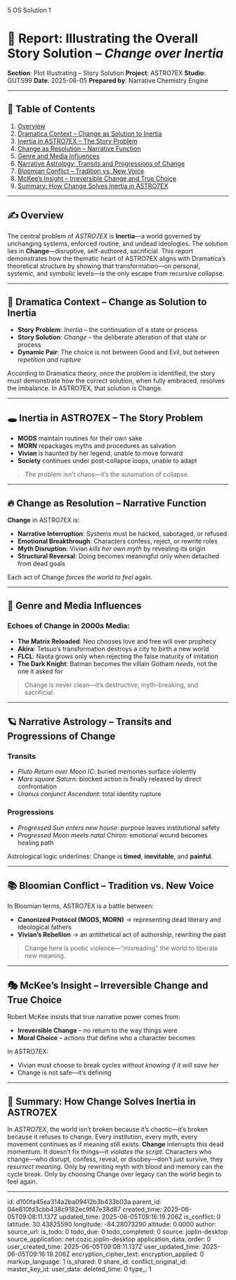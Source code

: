 5 OS Solution 1



# 📘 Report: Illustrating the Overall Story Solution – *Change over Inertia*

**Section**: Plot Illustrating – Story Solution
**Project**: ASTRO7EX
**Studio**: GUTS99
**Date**: 2025-06-05
**Prepared by**: Narrative Chemistry Engine

---

## 📓 Table of Contents

1. [Overview](#overview)
2. [Dramatica Context – Change as Solution to Inertia](#dramatica-context--change-as-solution-to-inertia)
3. [Inertia in ASTRO7EX – The Story Problem](#inertia-in-astro7ex--the-story-problem)
4. [Change as Resolution – Narrative Function](#change-as-resolution--narrative-function)
5. [Genre and Media Influences](#genre-and-media-influences)
6. [Narrative Astrology: Transits and Progressions of Change](#narrative-astrology-transits-and-progressions-of-change)
7. [Bloomian Conflict – Tradition vs. New Voice](#bloomian-conflict--tradition-vs-new-voice)
8. [McKee’s Insight – Irreversible Change and True Choice](#mckees-insight--irreversible-change-and-true-choice)
9. [Summary: How Change Solves Inertia in ASTRO7EX](#summary-how-change-solves-inertia-in-astro7ex)

---

## ✍️ Overview

The central problem of *ASTRO7EX* is **Inertia**—a world governed by unchanging systems, enforced routine, and undead ideologies. The solution lies in **Change**—disruptive, self-authored, sacrificial. This report demonstrates how the thematic heart of ASTRO7EX aligns with Dramatica’s theoretical structure by showing that transformation—on personal, systemic, and symbolic levels—is the only escape from recursive collapse.

---

## 🧠 Dramatica Context – Change as Solution to Inertia

* **Story Problem**: *Inertia* – the continuation of a state or process
* **Story Solution**: *Change* – the deliberate alteration of that state or process
* **Dynamic Pair**: The choice is not between Good and Evil, but between *repetition and rupture*

According to Dramatica theory, once the problem is identified, the story must demonstrate how the correct solution, when fully embraced, resolves the imbalance. In ASTRO7EX, that solution is Change.

---

## 🕳️ Inertia in ASTRO7EX – The Story Problem

* **MODS** maintain routines for their own sake
* **MORN** repackages myths and procedures as salvation
* **Vivian** is haunted by her legend, unable to move forward
* **Society** continues under post-collapse loops, unable to adapt

> The problem isn’t chaos—it’s the automation of collapse.

---

## 🔥 Change as Resolution – Narrative Function

**Change** in ASTRO7EX is:

* **Narrative Interruption**: Systems must be hacked, sabotaged, or refused
* **Emotional Breakthrough**: Characters confess, reject, or rewrite roles
* **Myth Disruption**: Vivian *kills her own myth* by revealing its origin
* **Structural Reversal**: Doing becomes meaningful only when detached from dead goals

Each act of Change *forces the world to feel* again.

---

## 🎥 Genre and Media Influences

### Echoes of Change in 2000s Media:

* **The Matrix Reloaded**: Neo chooses love and free will over prophecy
* **Akira**: Tetsuo’s transformation destroys a city to birth a new world
* **FLCL**: Naota grows only when rejecting the false maturity of imitation
* **The Dark Knight**: Batman becomes the villain Gotham *needs*, not the one it asked for

> Change is never clean—it’s destructive, myth-breaking, and sacrificial.

---

## 🪐 Narrative Astrology – Transits and Progressions of Change

### **Transits**

* *Pluto Return over Moon IC*: buried memories surface violently
* *Mars square Saturn*: blocked action is finally released by direct confrontation
* *Uranus conjunct Ascendant*: total identity rupture

### **Progressions**

* *Progressed Sun enters new house*: purpose leaves institutional safety
* *Progressed Moon meets natal Chiron*: emotional wound becomes healing path

Astrological logic underlines: Change is **timed**, **inevitable**, and **painful**.

---

## 📚 Bloomian Conflict – Tradition vs. New Voice

In Bloomian terms, ASTRO7EX is a battle between:

* **Canonized Protocol (MODS, MORN)** → representing dead literary and ideological fathers
* **Vivian’s Rebellion** → an antithetical act of authorship, rewriting the past

> Change here is poetic violence—“misreading” the world to liberate new meaning.

---

## 🎭 McKee’s Insight – Irreversible Change and True Choice

Robert McKee insists that true narrative power comes from:

* **Irreversible Change** – no return to the way things were
* **Moral Choice** – actions that define who a character becomes

In ASTRO7EX:

* Vivian must choose to break cycles *without knowing if it will save her*
* Change is not safe—it’s defining

---

## 🧩 Summary: How Change Solves Inertia in ASTRO7EX

In *ASTRO7EX*, the world isn’t broken because it’s chaotic—it’s broken because it refuses to change. Every institution, every myth, every movement continues as if meaning still exists. **Change** interrupts this dead momentum. It doesn’t fix things—it *violates the script*. Characters who change—who disrupt, confess, reveal, or disobey—don’t just survive, they *resurrect meaning*. Only by rewriting myth with blood and memory can the cycle break. Only by choosing Change over legacy can the world begin to feel again.

---


id: d100fa45ea314a2ba09412b3b433b03a
parent_id: 04e810fd3cbb438c9182ec9f47e38d87
created_time: 2025-06-05T09:08:11.137Z
updated_time: 2025-06-05T09:16:19.206Z
is_conflict: 0
latitude: 30.43825590
longitude: -84.28073290
altitude: 0.0000
author: 
source_url: 
is_todo: 0
todo_due: 0
todo_completed: 0
source: joplin-desktop
source_application: net.cozic.joplin-desktop
application_data: 
order: 0
user_created_time: 2025-06-05T09:08:11.137Z
user_updated_time: 2025-06-05T09:16:19.206Z
encryption_cipher_text: 
encryption_applied: 0
markup_language: 1
is_shared: 0
share_id: 
conflict_original_id: 
master_key_id: 
user_data: 
deleted_time: 0
type_: 1